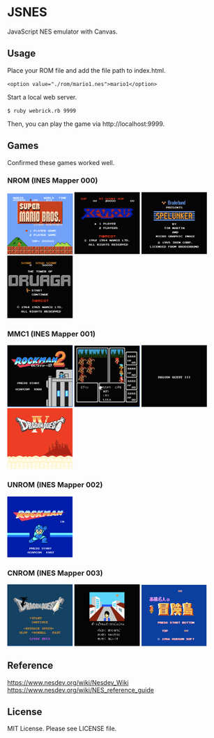 # JSNES
JavaScript NES emulator with Canvas.

## Usage
Place your ROM file and add the file path to index.html.

    <option value="./rom/mario1.nes">mario1</option>

Start a local web server.

    $ ruby webrick.rb 9999

Then, you can play the game via http://localhost:9999.

## Games
Confirmed these games worked well.

### NROM (INES Mapper 000)
<img src="https://github.com/deepneko/jsnes/blob/images/mario1.png" alt="Super Mario 1" width="150"/> <img src="https://github.com/deepneko/jsnes/blob/images/xevious.png" alt="Xevious" width="150"/> <img src="https://github.com/deepneko/jsnes/blob/images/spelunker.png" alt="Spelunker" width="150"/> <img src="https://github.com/deepneko/jsnes/blob/images/druaga.png" alt="Druaga" width="150"/>

### MMC1 (INES Mapper 001)
<img src="https://github.com/deepneko/jsnes/blob/images/rockman2.png" alt="Rockman 2" width="150"/> <img src="https://github.com/deepneko/jsnes/blob/images/ff1.png" alt="Final Fantasy I" width="150"/> <img src="https://github.com/deepneko/jsnes/blob/images/dq3.png" alt="Dragon Quest III" width="150"/> <img src="https://github.com/deepneko/jsnes/blob/images/dq4.png" alt="Dragon Quest IV" width="150"/>

### UNROM (INES Mapper 002)
<img src="https://github.com/deepneko/jsnes/blob/images/rockman.png" alt="Rockman" width="150"/>

### CNROM (INES Mapper 003)
<img src="https://github.com/deepneko/jsnes/blob/images/dq1.png" alt="Dragon Quest I" width="150"/> <img src="https://github.com/deepneko/jsnes/blob/images/portopia.png" alt="Portopia Renzoku Satsujin Jiken" width="150"/> <img src="https://github.com/deepneko/jsnes/blob/images/takahashi.png" alt="Takahashi Meijin no Boken Jima" width="150"/>

## Reference
https://www.nesdev.org/wiki/Nesdev_Wiki  
https://www.nesdev.org/wiki/NES_reference_guide

## License
MIT License. Please see LICENSE file.

